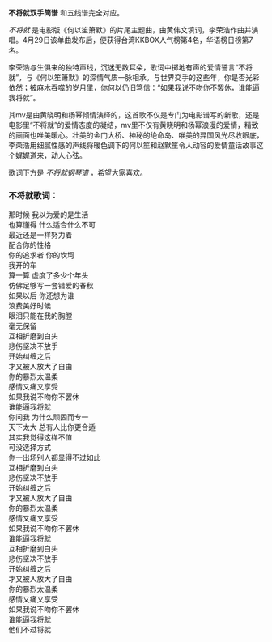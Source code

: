 

**不将就双手简谱** 和五线谱完全对应。

_不将就_ 是电影版《何以笙箫默》的片尾主题曲，由黄伟文填词，李荣浩作曲并演唱。4月29日该单曲发布后，便获得台湾KKBOX人气榜第4名，华语榜日榜第7名。

李荣浩与生俱来的独特声线，沉迷无数耳朵，歌词中掷地有声的爱情誓言“不将就”，与《何以笙箫默》的深情气质一脉相承。与世界交手的这些年，你是否光彩依然；被麻木吞噬的岁月里，你何以仍旧笃信：“如果我说不吻你不罢休，谁能逼我将就”。

其mv是由黄晓明和杨幂倾情演绎的，这首歌不仅是专门为电影谱写的新歌，还是电影里“不将就”的爱情态度的凝结，mv里不仅有黄晓明和杨幂浪漫的爱情，精致的画面也唯美暖心。壮美的金门大桥、神秘的绝命岛、唯美的异国风光尽收眼底，李荣浩用细腻性感的声线将暖色调下的何以笙和赵默笙令人动容的爱情童话故事这个娓娓道来，动人心弦。

歌词下方是 _不将就钢琴谱_ ，希望大家喜欢。

### 不将就歌词：

那时候 我以为爱的是生活  
也算懂得 什么适合什么不可  
最近还是一样努力着  
配合你的性格  
你的追求者 你的坎坷  
我开的车  
算一算 虚度了多少个年头  
仿佛足够写一套错爱的春秋  
如果以后 你还想为谁  
浪费美好时候  
眼泪只能在我的胸膛  
毫无保留  
互相折磨到白头  
悲伤坚决不放手  
开始纠缠之后  
才又被人放大了自由  
你的暴烈太温柔  
感情又痛又享受  
如果我说不吻你不罢休  
谁能逼我将就  
你问我 为什么顽固而专一  
天下太大 总有人比你更合适  
其实我觉得这样不值  
可没选择方式  
你一出场别人都显得不过如此  
互相折磨到白头  
悲伤坚决不放手  
开始纠缠之后  
才又被人放大了自由  
你的暴烈太温柔  
感情又痛又享受  
如果我说不吻你不罢休  
谁能逼我将就  
互相折磨到白头  
悲伤坚决不放手  
开始纠缠之后  
才又被人放大了自由  
你的暴烈太温柔  
感情又痛又享受  
如果我说不吻你不罢休  
谁能逼我将就  
他们不过将就

